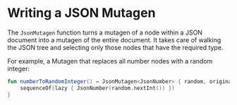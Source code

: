 # Writing a JSON Mutagen

The `JsonMutagen` function turns a mutagen of a node within a JSON document into a mutagen of the entire document. It takes care of walking the JSON tree and selecting only those nodes that have the required type.

For example, a Mutagen that replaces all number nodes with a random integer:

~~~~kotlin
fun numberToRandomInteger() = JsonMutagen<JsonNumber> { random, original ->
    sequenceOf(lazy { JsonNumber(random.nextInt()) })
}
~~~~

